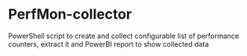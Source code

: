 # PerfMon-collector
PowerShell script to create and collect configurable list of performance counters, extract it and PowerBI report to show collected data
